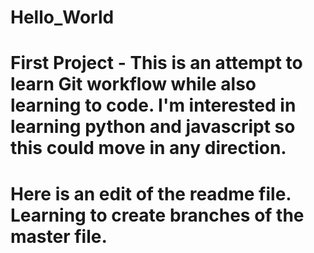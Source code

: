 # Hello_World
# First Project - This is an attempt to learn Git workflow while also learning to code. I'm interested in learning python and javascript so this could move in any direction.
# Here is an edit of the readme file. Learning to create branches of the master file.
